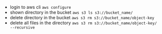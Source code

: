 

* login to aws cli `aws configure`
* shown directory in the bucket `aws s3 ls s3://bucket_name/`
* delete directory in the bucket `aws s3 rm s3://bucket_name/object-key`
* delete all files in the directory `aws s3 rm s3://bucket_name/object-key/ --recursive`